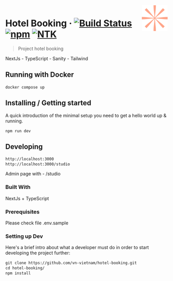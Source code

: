 <img src="./public/logoipsum.svg" alt="Logo" align="right">

# Hotel Booking &middot; [![Build Status](https://img.shields.io/badge/build-passing-brightgreen)](https://hotel-booking-phi-nine.vercel.app/) [![npm](https://img.shields.io/npm/v/npm.svg?style=flat-square)](https://www.npmjs.com/package/npm) [![NTK](https://img.shields.io/badge/NTK-welcome-brightgreen.svg?style=flat-square)](https://github.com/vn-vietnam)

> Project hotel booking

NextJs - TypeScript - Sanity - Tailwind

## Running with Docker

```shell
docker compose up
```

## Installing / Getting started

A quick introduction of the minimal setup you need to get a hello world up &
running.

```shell
npm run dev
```

## Developing

```shell
http://localhost:3000
http://localhost:3000/studio
```

Admin page with - /studio

### Built With

NextJs + TypeScript

### Prerequisites

Please check file .env.sample

### Setting up Dev

Here's a brief intro about what a developer must do in order to start developing
the project further:

```shell
git clone https://github.com/vn-vietnam/hotel-booking.git
cd hotel-booking/
npm install
```

